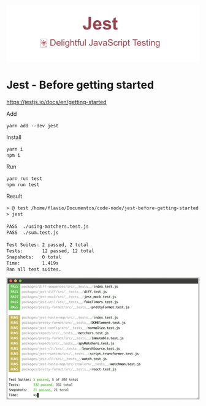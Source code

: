 ![jestjs.png](jestjs.png)

# Jest - Before getting started

https://jestjs.io/docs/en/getting-started

Add

    yarn add --dev jest

Install

    yarn i
    npm i

Run

    yarn run test
    npm run test

Result

    > @ test /home/flavio/Documentos/code-node/jest-before-getting-started
    > jest

    PASS  ./using-matchers.test.js
    PASS  ./sum.test.js

    Test Suites: 2 passed, 2 total
    Tests:       12 passed, 12 total
    Snapshots:   0 total
    Time:        1.419s
    Ran all test suites.

![](jestjs-result.png)
